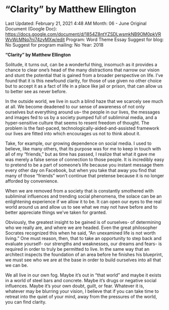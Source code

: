 # “Clarity” by Matthew Ellington

Last Updated: February 21, 2021 4:48 AM
Month: 06 - June
Original Document (Google Doc): https://docs.google.com/document/d/1854Z8ntYZSDLwsmkNB9OM0pkVRWvWcMNq7ni74zyMXw/edit
Program: Word Theme Essay
Suggest for blog: No
Suggest for program mailing: No
Year: 2018

**“Clarity” by Matthew Ellington**

Solitude, it turns out, can be a wonderful thing, insomuch as it provides a chance to clear one’s head of the many distractions that narrow our vision and stunt the potential that is gained from a broader perspective on life. I’ve found that it is this newfound clarity, for those of use given no other choice but to accept it as a fact of life in a place like jail or prison, that can allow us to better see as never before.

In the outside world, we live in such a blind haze that we scarcely see much at all. We become deadened to our sense of awareness of not only ourselves but everything around us– the people in our lives, the messages and images fed to us by a society pumped full of subliminal media, and a hyper-sensitive culture that seems to resent freedom of thought. The problem is the fast-paced, technologically-aided-and-assisted framework our lives are fitted into which encourages us not to think about it.

Take, for example, our growing dependence on social media. I used to believe, like many others, that its purpose was for me to keep in touch with all of my “friends,” but as time has passed, I realize that what it gave me was merely a false sense of connection to those people. It is incredibly easy to pretend to be a part of someone’s life because you instant message them every other day on Facebook, but when you take that away you find that many of those “friends” won’t continue that pretense because it is no longer afforded by convenience.

When we are removed from a society that is constantly smothered with subliminal influences and trending social phenomena, the solace can be an enlightening experience if we allow it to be. It can open our eyes to the real world around us and allow us to see what we may not have before and to better appreciate things we’ve taken for granted.

Obviously, the greatest insight to be gained is of ourselves- of determining who we really are, and where we are headed. Even the great philosopher Socrates recognized this when he said, “An unexamined life is not worth living.” One must reason, then, that to take an opportunity to step back and evaluate yourself- our strengths and weaknesses, our dreams and fears- is required in order to truly be permitted to live. In the same way that an architect inspects the foundation of an area before he finishes his blueprint, we must see who we are at the base in order to build ourselves into all that we can be.

We all live in our own fog. Maybe it’s out in “that world” and maybe it exists in a world of steel bars and concrete. Maybe it’s drugs or negative social influences. Maybe it’s your own doubt, guilt, or fear. Whatever it is, whatever may be blurring your vision, I believe that if you can take time to retreat into the quiet of your mind, away from the pressures of the world, you can find clarity.